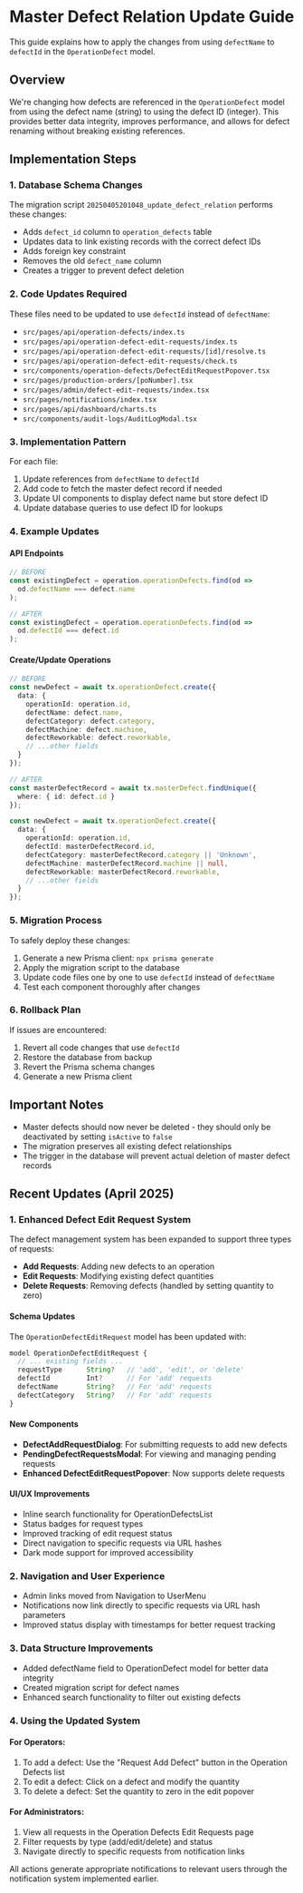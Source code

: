 # Master Defect Relation Update Guide

This guide explains how to apply the changes from using `defectName` to `defectId` in the `OperationDefect` model.

## Overview

We're changing how defects are referenced in the `OperationDefect` model from using the defect name (string) to using the defect ID (integer). This provides better data integrity, improves performance, and allows for defect renaming without breaking existing references.

## Implementation Steps

### 1. Database Schema Changes

The migration script `20250405201048_update_defect_relation` performs these changes:

- Adds `defect_id` column to `operation_defects` table
- Updates data to link existing records with the correct defect IDs
- Adds foreign key constraint
- Removes the old `defect_name` column
- Creates a trigger to prevent defect deletion

### 2. Code Updates Required

These files need to be updated to use `defectId` instead of `defectName`:

- `src/pages/api/operation-defects/index.ts`
- `src/pages/api/operation-defect-edit-requests/index.ts`
- `src/pages/api/operation-defect-edit-requests/[id]/resolve.ts`
- `src/pages/api/operation-defect-edit-requests/check.ts`
- `src/components/operation-defects/DefectEditRequestPopover.tsx` 
- `src/pages/production-orders/[poNumber].tsx`
- `src/pages/admin/defect-edit-requests/index.tsx`
- `src/pages/notifications/index.tsx`
- `src/pages/api/dashboard/charts.ts`
- `src/components/audit-logs/AuditLogModal.tsx`

### 3. Implementation Pattern

For each file:

1. Update references from `defectName` to `defectId`
2. Add code to fetch the master defect record if needed
3. Update UI components to display defect name but store defect ID
4. Update database queries to use defect ID for lookups

### 4. Example Updates

#### API Endpoints

```typescript
// BEFORE
const existingDefect = operation.operationDefects.find(od => 
  od.defectName === defect.name
);

// AFTER 
const existingDefect = operation.operationDefects.find(od => 
  od.defectId === defect.id
);
```

#### Create/Update Operations

```typescript
// BEFORE
const newDefect = await tx.operationDefect.create({
  data: {
    operationId: operation.id,
    defectName: defect.name,
    defectCategory: defect.category,
    defectMachine: defect.machine,
    defectReworkable: defect.reworkable,
    // ...other fields
  }
});

// AFTER
const masterDefectRecord = await tx.masterDefect.findUnique({
  where: { id: defect.id }
});

const newDefect = await tx.operationDefect.create({
  data: {
    operationId: operation.id,
    defectId: masterDefectRecord.id,
    defectCategory: masterDefectRecord.category || 'Unknown',
    defectMachine: masterDefectRecord.machine || null,
    defectReworkable: masterDefectRecord.reworkable,
    // ...other fields
  }
});
```

### 5. Migration Process

To safely deploy these changes:

1. Generate a new Prisma client: `npx prisma generate`
2. Apply the migration script to the database
3. Update code files one by one to use `defectId` instead of `defectName`
4. Test each component thoroughly after changes

### 6. Rollback Plan

If issues are encountered:

1. Revert all code changes that use `defectId`
2. Restore the database from backup
3. Revert the Prisma schema changes
4. Generate a new Prisma client

## Important Notes

- Master defects should now never be deleted - they should only be deactivated by setting `isActive` to `false`
- The migration preserves all existing defect relationships
- The trigger in the database will prevent actual deletion of master defect records 

## Recent Updates (April 2025)

### 1. Enhanced Defect Edit Request System

The defect management system has been expanded to support three types of requests:

- **Add Requests**: Adding new defects to an operation
- **Edit Requests**: Modifying existing defect quantities
- **Delete Requests**: Removing defects (handled by setting quantity to zero)

#### Schema Updates

The `OperationDefectEditRequest` model has been updated with:

```typescript
model OperationDefectEditRequest {
  // ... existing fields ...
  requestType      String?   // 'add', 'edit', or 'delete'
  defectId         Int?      // For 'add' requests
  defectName       String?   // For 'add' requests
  defectCategory   String?   // For 'add' requests
}
```

#### New Components

- **DefectAddRequestDialog**: For submitting requests to add new defects
- **PendingDefectRequestsModal**: For viewing and managing pending requests
- **Enhanced DefectEditRequestPopover**: Now supports delete requests

#### UI/UX Improvements

- Inline search functionality for OperationDefectsList
- Status badges for request types
- Improved tracking of edit request status
- Direct navigation to specific requests via URL hashes
- Dark mode support for improved accessibility

### 2. Navigation and User Experience

- Admin links moved from Navigation to UserMenu
- Notifications now link directly to specific requests via URL hash parameters
- Improved status display with timestamps for better request tracking

### 3. Data Structure Improvements

- Added defectName field to OperationDefect model for better data integrity
- Created migration script for defect names
- Enhanced search functionality to filter out existing defects

### 4. Using the Updated System

#### For Operators:

1. To add a defect: Use the "Request Add Defect" button in the Operation Defects list
2. To edit a defect: Click on a defect and modify the quantity
3. To delete a defect: Set the quantity to zero in the edit popover

#### For Administrators:

1. View all requests in the Operation Defects Edit Requests page
2. Filter requests by type (add/edit/delete) and status
3. Navigate directly to specific requests from notification links

All actions generate appropriate notifications to relevant users through the notification system implemented earlier. 